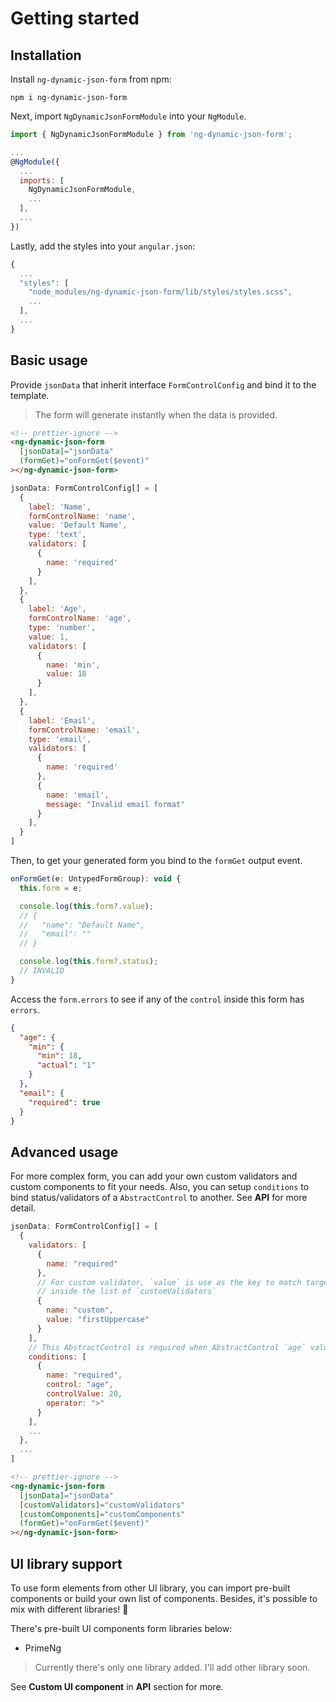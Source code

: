 # Getting started

## Installation

Install `ng-dynamic-json-form` from npm:

```
npm i ng-dynamic-json-form
```

Next, import `NgDynamicJsonFormModule` into your `NgModule`.

```javascript
import { NgDynamicJsonFormModule } from 'ng-dynamic-json-form';

...
@NgModule({
  ...
  imports: [
    NgDynamicJsonFormModule,
    ...
  ],
  ...
})
```

Lastly, add the styles into your `angular.json`:

```javascript
{
  ...
  "styles": [
    "node_modules/ng-dynamic-json-form/lib/styles/styles.scss",
    ...
  ],
  ...
}
```

## Basic usage

Provide `jsonData` that inherit interface `FormControlConfig` and bind it to the template.

> The form will generate instantly when the data is provided.

```html
<!-- prettier-ignore -->
<ng-dynamic-json-form
  [jsonData]="jsonData"
  (formGet)="onFormGet($event)"
></ng-dynamic-json-form>
```

```javascript
jsonData: FormControlConfig[] = [
  {
    label: 'Name',
    formControlName: 'name',
    value: 'Default Name',
    type: 'text',
    validators: [
      {
        name: 'required'
      }
    ],
  },
  {
    label: 'Age',
    formControlName: 'age',
    type: 'number',
    value: 1,
    validators: [
      {
        name: 'min',
        value: 18
      }
    ],
  },
  {
    label: 'Email',
    formControlName: 'email',
    type: 'email',
    validators: [
      {
        name: 'required'
      },
      {
        name: 'email',
        message: "Invalid email format"
      }
    ],
  }
]
```

Then, to get your generated form you bind to the `formGet` output event.

```javascript
onFormGet(e: UntypedFormGroup): void {
  this.form = e;

  console.log(this.form?.value);
  // {
  //   "name": "Default Name",
  //   "email": ""
  // }

  console.log(this.form?.status);
  // INVALID
}
```

Access the `form.errors` to see if any of the `control` inside this form has `errors`.

```json
{
  "age": {
    "min": {
      "min": 18,
      "actual": "1"
    }
  },
  "email": {
    "required": true
  }
}
```

## Advanced usage

For more complex form, you can add your own custom validators and custom components to fit your needs. Also, you can setup `conditions` to bind status/validators of a `AbstractControl` to another. See **API** for more detail.

```javascript
jsonData: FormControlConfig[] = [
  {
    validators: [
      {
        name: "required"
      },
      // For custom validator, `value` is use as the key to match target ValidatorFn
      // inside the list of `customValidators`
      {
        name: "custom",
        value: "firstUppercase"
      }
    ],
    // This AbstractControl is required when AbstractControl `age` value is greater than 20
    conditions: [
      {
        name: "required",
        control: "age",
        controlValue: 20,
        operator: ">"
      }
    ],
    ...
  },
  ...
]
```

```html
<!-- prettier-ignore -->
<ng-dynamic-json-form
  [jsonData]="jsonData"
  [customValidators]="customValidators"
  [customComponents]="customComponents"
  (formGet)="onFormGet($event)"
></ng-dynamic-json-form>
```

## UI library support

To use form elements from other UI library, you can import pre-built components or build your own list of components. Besides, it's possible to mix with different libraries! 🎉

There's pre-built UI components form libraries below:

- PrimeNg

> Currently there's only one library added. I'll add other library soon.

See **Custom UI component** in **API** section for more.
